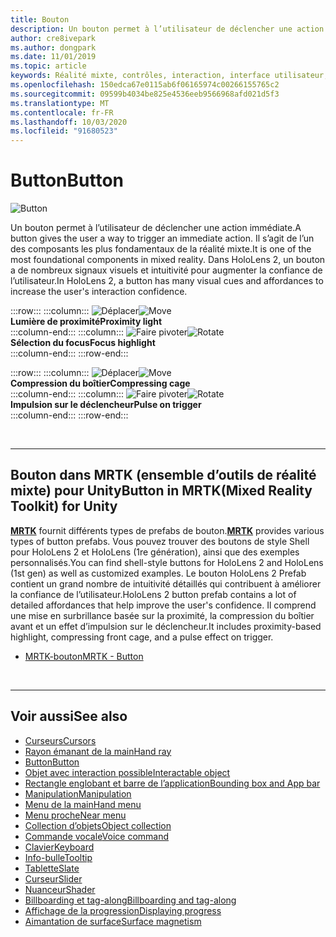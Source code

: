 ```yaml
---
title: Bouton
description: Un bouton permet à l’utilisateur de déclencher une action immédiate. Il s’agit de l’un des composants les plus fondamentaux de la réalité mixte.
author: cre8ivepark
ms.author: dongpark
ms.date: 11/01/2019
ms.topic: article
keywords: Réalité mixte, contrôles, interaction, interface utilisateur, expérience utilisateur
ms.openlocfilehash: 150edca67e0115ab6f06165974c00266155765c2
ms.sourcegitcommit: 09599b4034be825e4536eeb9566968afd021d5f3
ms.translationtype: MT
ms.contentlocale: fr-FR
ms.lasthandoff: 10/03/2020
ms.locfileid: "91680523"
---
```

# <a name="button"></a><span data-ttu-id="9b1ce-105">Button</span><span class="sxs-lookup"><span data-stu-id="9b1ce-105">Button</span></span>

![Button](images/UX_Hero_Button.jpg)

<span data-ttu-id="9b1ce-107">Un bouton permet à l’utilisateur de déclencher une action immédiate.</span><span class="sxs-lookup"><span data-stu-id="9b1ce-107">A button gives the user a way to trigger an immediate action.</span></span> <span data-ttu-id="9b1ce-108">Il s’agit de l’un des composants les plus fondamentaux de la réalité mixte.</span><span class="sxs-lookup"><span data-stu-id="9b1ce-108">It is one of the most foundational components in mixed reality.</span></span> <span data-ttu-id="9b1ce-109">Dans HoloLens 2, un bouton a de nombreux signaux visuels et intuitivité pour augmenter la confiance de l’utilisateur.</span><span class="sxs-lookup"><span data-stu-id="9b1ce-109">In HoloLens 2, a button has many visual cues and affordances to increase the user's interaction confidence.</span></span> 


:::row:::
    :::column:::
       <span data-ttu-id="9b1ce-110">![Déplacer](images/UX_Button_Affordance_ProximityLight.jpg)</span><span class="sxs-lookup"><span data-stu-id="9b1ce-110">![Move](images/UX_Button_Affordance_ProximityLight.jpg)</span></span><br>
       <span data-ttu-id="9b1ce-111">**Lumière de proximité**</span><span class="sxs-lookup"><span data-stu-id="9b1ce-111">**Proximity light**</span></span><br>
    :::column-end:::
    :::column:::
       <span data-ttu-id="9b1ce-112">![Faire pivoter](images/UX_Button_Affordance_FocusHighlight.jpg)</span><span class="sxs-lookup"><span data-stu-id="9b1ce-112">![Rotate](images/UX_Button_Affordance_FocusHighlight.jpg)</span></span><br>
        <span data-ttu-id="9b1ce-113">**Sélection du focus**</span><span class="sxs-lookup"><span data-stu-id="9b1ce-113">**Focus highlight**</span></span><br>
    :::column-end:::
:::row-end:::

:::row:::
    :::column:::
       <span data-ttu-id="9b1ce-114">![Déplacer](images/UX_Button_Affordance_Compression.jpg)</span><span class="sxs-lookup"><span data-stu-id="9b1ce-114">![Move](images/UX_Button_Affordance_Compression.jpg)</span></span><br>
       <span data-ttu-id="9b1ce-115">**Compression du boîtier**</span><span class="sxs-lookup"><span data-stu-id="9b1ce-115">**Compressing cage**</span></span><br>
    :::column-end:::
    :::column:::
       <span data-ttu-id="9b1ce-116">![Faire pivoter](images/UX_Button_Affordance_Pulse.jpg)</span><span class="sxs-lookup"><span data-stu-id="9b1ce-116">![Rotate](images/UX_Button_Affordance_Pulse.jpg)</span></span><br>
        <span data-ttu-id="9b1ce-117">**Impulsion sur le déclencheur**</span><span class="sxs-lookup"><span data-stu-id="9b1ce-117">**Pulse on trigger**</span></span><br>
    :::column-end:::
:::row-end:::

<br>


---

## <a name="button-in-mrtkmixed-reality-toolkit-for-unity"></a><span data-ttu-id="9b1ce-118">Bouton dans MRTK (ensemble d’outils de réalité mixte) pour Unity</span><span class="sxs-lookup"><span data-stu-id="9b1ce-118">Button in MRTK(Mixed Reality Toolkit) for Unity</span></span>
<span data-ttu-id="9b1ce-119">**[MRTK](https://github.com/Microsoft/MixedRealityToolkit-Unity)** fournit différents types de prefabs de bouton.</span><span class="sxs-lookup"><span data-stu-id="9b1ce-119">**[MRTK](https://github.com/Microsoft/MixedRealityToolkit-Unity)** provides various types of button prefabs.</span></span> <span data-ttu-id="9b1ce-120">Vous pouvez trouver des boutons de style Shell pour HoloLens 2 et HoloLens (1re génération), ainsi que des exemples personnalisés.</span><span class="sxs-lookup"><span data-stu-id="9b1ce-120">You can find shell-style buttons for HoloLens 2 and HoloLens (1st gen) as well as customized examples.</span></span> <span data-ttu-id="9b1ce-121">Le bouton HoloLens 2 Prefab contient un grand nombre de intuitivité détaillés qui contribuent à améliorer la confiance de l’utilisateur.</span><span class="sxs-lookup"><span data-stu-id="9b1ce-121">HoloLens 2 button prefab contains a lot of detailed affordances that help improve the user's confidence.</span></span> <span data-ttu-id="9b1ce-122">Il comprend une mise en surbrillance basée sur la proximité, la compression du boîtier avant et un effet d’impulsion sur le déclencheur.</span><span class="sxs-lookup"><span data-stu-id="9b1ce-122">It includes proximity-based highlight, compressing front cage, and a pulse effect on trigger.</span></span>

* [<span data-ttu-id="9b1ce-123">MRTK-bouton</span><span class="sxs-lookup"><span data-stu-id="9b1ce-123">MRTK - Button</span></span>](https://microsoft.github.io/MixedRealityToolkit-Unity/Documentation/README_Button.html)



<br>

---


## <a name="see-also"></a><span data-ttu-id="9b1ce-124">Voir aussi</span><span class="sxs-lookup"><span data-stu-id="9b1ce-124">See also</span></span>

* [<span data-ttu-id="9b1ce-125">Curseurs</span><span class="sxs-lookup"><span data-stu-id="9b1ce-125">Cursors</span></span>](cursors.md)
* [<span data-ttu-id="9b1ce-126">Rayon émanant de la main</span><span class="sxs-lookup"><span data-stu-id="9b1ce-126">Hand ray</span></span>](point-and-commit.md)
* [<span data-ttu-id="9b1ce-127">Button</span><span class="sxs-lookup"><span data-stu-id="9b1ce-127">Button</span></span>](button.md)
* [<span data-ttu-id="9b1ce-128">Objet avec interaction possible</span><span class="sxs-lookup"><span data-stu-id="9b1ce-128">Interactable object</span></span>](interactable-object.md)
* [<span data-ttu-id="9b1ce-129">Rectangle englobant et barre de l’application</span><span class="sxs-lookup"><span data-stu-id="9b1ce-129">Bounding box and App bar</span></span>](app-bar-and-bounding-box.md)
* [<span data-ttu-id="9b1ce-130">Manipulation</span><span class="sxs-lookup"><span data-stu-id="9b1ce-130">Manipulation</span></span>](direct-manipulation.md)
* [<span data-ttu-id="9b1ce-131">Menu de la main</span><span class="sxs-lookup"><span data-stu-id="9b1ce-131">Hand menu</span></span>](hand-menu.md)
* [<span data-ttu-id="9b1ce-132">Menu proche</span><span class="sxs-lookup"><span data-stu-id="9b1ce-132">Near menu</span></span>](near-menu.md)
* [<span data-ttu-id="9b1ce-133">Collection d’objets</span><span class="sxs-lookup"><span data-stu-id="9b1ce-133">Object collection</span></span>](object-collection.md)
* [<span data-ttu-id="9b1ce-134">Commande vocale</span><span class="sxs-lookup"><span data-stu-id="9b1ce-134">Voice command</span></span>](voice-input.md)
* [<span data-ttu-id="9b1ce-135">Clavier</span><span class="sxs-lookup"><span data-stu-id="9b1ce-135">Keyboard</span></span>](keyboard.md)
* [<span data-ttu-id="9b1ce-136">Info-bulle</span><span class="sxs-lookup"><span data-stu-id="9b1ce-136">Tooltip</span></span>](tooltip.md)
* [<span data-ttu-id="9b1ce-137">Tablette</span><span class="sxs-lookup"><span data-stu-id="9b1ce-137">Slate</span></span>](slate.md)
* [<span data-ttu-id="9b1ce-138">Curseur</span><span class="sxs-lookup"><span data-stu-id="9b1ce-138">Slider</span></span>](slider.md)
* [<span data-ttu-id="9b1ce-139">Nuanceur</span><span class="sxs-lookup"><span data-stu-id="9b1ce-139">Shader</span></span>](shader.md)
* [<span data-ttu-id="9b1ce-140">Billboarding et tag-along</span><span class="sxs-lookup"><span data-stu-id="9b1ce-140">Billboarding and tag-along</span></span>](billboarding-and-tag-along.md)
* [<span data-ttu-id="9b1ce-141">Affichage de la progression</span><span class="sxs-lookup"><span data-stu-id="9b1ce-141">Displaying progress</span></span>](progress.md)
* [<span data-ttu-id="9b1ce-142">Aimantation de surface</span><span class="sxs-lookup"><span data-stu-id="9b1ce-142">Surface magnetism</span></span>](surface-magnetism.md)

